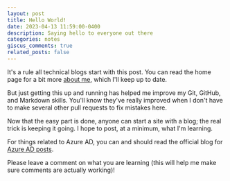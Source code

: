 ```yaml
---
layout: post
title: Hello World!
date: 2023-04-13 11:59:00-0400
description: Saying hello to everyone out there
categories: notes
giscus_comments: true
related_posts: false
---
```

It's a rule all technical blogs start with this post. You can read the home page for a bit more [about me](/), which I'll keep up to date.

But just getting this up and running has helped me improve my Git, GitHub, and Markdown skills. You'll know they've really improved when I don't have to make several other pull requests to fix mistakes here.

Now that the easy part is done, anyone can start a site with a blog; the real trick is keeping it going. I hope to post, at a minimum, what I'm learning.

For things related to Azure AD, you can and should read the official blog for [Azure AD posts](https://techcommunity.microsoft.com/t5/microsoft-entra-azure-ad-blog/bg-p/Identity).

Please leave a comment on what you are learning (this will help me make sure comments are actually working)!
